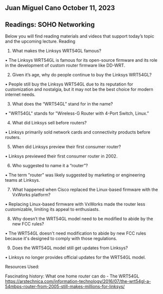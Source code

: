 ## Juan Miguel Cano						October 11, 2023

## Readings: SOHO Networking

Below you will find reading materials and videos that support today’s topic and the upcoming lecture.
Reading


1.	What makes the Linksys WRT54GL famous?

   •	The Linksys WRT54GL is famous for its open-source firmware and its role in the development of custom router firmware like DD-WRT.

2.	Given it’s age, why do people continue to buy the Linksys WRT54GL?

   •	People still buy the Linksys WRT54GL due to its reputation for customization and nostalgia, but it may not be the best choice for modern internet needs.

3.	What does the “WRT54GL” stand for in the name?

   •	"WRT54GL" stands for "Wireless-G Router with 4-Port Switch, Linux.”

4.	What did Linksys sell before routers?

   •	Linksys primarily sold network cards and connectivity products before routers.

5.	When did Linksys preview their first consumer router?

   •	Linksys previewed their first consumer router in 2002.

6.	Who suggested to name it a “router”?

   •	The term "router" was likely suggested by marketing or engineering teams at Linksys.

7.	What happened when Cisco replaced the Linux-based firmware with the VxWorks platform?

   •	Replacing Linux-based firmware with VxWorks made the router less customizable, limiting its appeal to enthusiasts.

8.	Why doesn’t the WRT54GL model need to be modified to abide by the new FCC rules?

   •	The WRT54GL doesn't need modification to abide by new FCC rules because it's designed to comply with those regulations.

9.	Does the WRT54GL model still get updates from Linksys?

   •	Linksys no longer provides official updates for the WRT54GL model.

Resources Used:

Fascinating history: What one home router can do - The WRT54GL
 https://arstechnica.com/information-technology/2016/07/the-wrt54gl-a-54mbps-router-from-2005-still-makes-millions-for-linksys/




